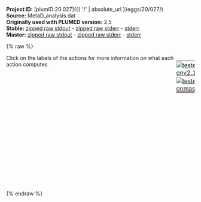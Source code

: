 **Project ID:** [plumID:20.027]({{ '/' | absolute_url }}eggs/20/027/)  
**Source:** MetaD_analysis.dat  
**Originally used with PLUMED version:** 2.5  
**Stable:** [zipped raw stdout](MetaD_analysis.dat.plumed.stdout.txt.zip) - [zipped raw stderr](MetaD_analysis.dat.plumed.stderr.txt.zip) - [stderr](MetaD_analysis.dat.plumed.stderr)  
**Master:** [zipped raw stdout](MetaD_analysis.dat.plumed_master.stdout.txt.zip) - [zipped raw stderr](MetaD_analysis.dat.plumed_master.stderr.txt.zip) - [stderr](MetaD_analysis.dat.plumed_master.stderr)  

{% raw %}
<div style="width: 100%; float:left">
<div style="width: 90%; float:left" id="value_details_data/MetaD_analysis.dat"> Click on the labels of the actions for more information on what each action computes </div>
<div style="width: 10%; float:left"><table><tr><td style="padding:1px"><a href="MetaD_analysis.dat.plumed.stderr"><img src="https://img.shields.io/badge/v2.10-passing-green.svg" alt="tested onv2.10" /></a></td></tr><tr><td style="padding:1px"><a href="MetaD_analysis.dat.plumed_master.stderr"><img src="https://img.shields.io/badge/master-passing-green.svg" alt="tested onmaster" /></a></td></tr></table></div></div>
<pre style="width=97%;">
<span style="color:blue" class="comment">#PLUMED script to output the C-CA-CB-CG and CA-CB-CG-CD2 dihedral angles of His41 in SARS-CoV1/CoV2 Mpro</span>
<span style="color:blue" class="comment">#Also outputs the His41-Nepsilon to Cys145-Sgamma atomic distance as dyad_dist and the His41-NHdelta to Glu166 carboxyl salt bridge interaction distance </span>
<br/><b name="data/MetaD_analysis.datt1" onclick='showPath("data/MetaD_analysis.dat","data/MetaD_analysis.datt1","data/MetaD_analysis.datt1","black")'>t1</b><span style="display:none;" id="data/MetaD_analysis.datt1">The TORSION action with label <b>t1</b> calculates the following quantities:<table  align="center" frame="void" width="95%" cellpadding="5%"><tr><td width="5%"><b> Quantity </b>  </td><td width="5%"><b> Type </b>  </td><td><b> Description </b> </td></tr><tr><td width="5%">t1</td><td width="5%"><font color="black">scalar</font></td><td>the TORSION involving these atoms</td></tr></table></span>: <span class="plumedtooltip" style="color:green">TORSION<span class="right">Calculate a torsional angle. <a href="https://www.plumed.org/doc-master/user-doc/html/_t_o_r_s_i_o_n.html" style="color:green">More details</a><i></i></span></span> <span class="plumedtooltip">ATOMS<span class="right">the four atoms involved in the torsional angle<i></i></span></span>=607,609,612,618
<b name="data/MetaD_analysis.datt2" onclick='showPath("data/MetaD_analysis.dat","data/MetaD_analysis.datt2","data/MetaD_analysis.datt2","black")'>t2</b><span style="display:none;" id="data/MetaD_analysis.datt2">The TORSION action with label <b>t2</b> calculates the following quantities:<table  align="center" frame="void" width="95%" cellpadding="5%"><tr><td width="5%"><b> Quantity </b>  </td><td width="5%"><b> Type </b>  </td><td><b> Description </b> </td></tr><tr><td width="5%">t2</td><td width="5%"><font color="black">scalar</font></td><td>the TORSION involving these atoms</td></tr></table></span>: <span class="plumedtooltip" style="color:green">TORSION<span class="right">Calculate a torsional angle. <a href="https://www.plumed.org/doc-master/user-doc/html/_t_o_r_s_i_o_n.html" style="color:green">More details</a><i></i></span></span> <span class="plumedtooltip">ATOMS<span class="right">the four atoms involved in the torsional angle<i></i></span></span>=607,609,612,620
<b name="data/MetaD_analysis.datdyad_dist" onclick='showPath("data/MetaD_analysis.dat","data/MetaD_analysis.datdyad_dist","data/MetaD_analysis.datdyad_dist","black")'>dyad_dist</b><span style="display:none;" id="data/MetaD_analysis.datdyad_dist">The DISTANCE action with label <b>dyad_dist</b> calculates the following quantities:<table  align="center" frame="void" width="95%" cellpadding="5%"><tr><td width="5%"><b> Quantity </b>  </td><td width="5%"><b> Type </b>  </td><td><b> Description </b> </td></tr><tr><td width="5%">dyad_dist</td><td width="5%"><font color="black">scalar</font></td><td>the DISTANCE between this pair of atoms</td></tr></table></span>: <span class="plumedtooltip" style="color:green">DISTANCE<span class="right">Calculate the distance between a pair of atoms. <a href="https://www.plumed.org/doc-master/user-doc/html/_d_i_s_t_a_n_c_e.html" style="color:green">More details</a><i></i></span></span> <span class="plumedtooltip">ATOMS<span class="right">the pair of atom that we are calculating the distance between<i></i></span></span>=616,2241
<b name="data/MetaD_analysis.datsaltbrdg_dist" onclick='showPath("data/MetaD_analysis.dat","data/MetaD_analysis.datsaltbrdg_dist","data/MetaD_analysis.datsaltbrdg_dist","black")'>saltbrdg_dist</b><span style="display:none;" id="data/MetaD_analysis.datsaltbrdg_dist">The DISTANCE action with label <b>saltbrdg_dist</b> calculates the following quantities:<table  align="center" frame="void" width="95%" cellpadding="5%"><tr><td width="5%"><b> Quantity </b>  </td><td width="5%"><b> Type </b>  </td><td><b> Description </b> </td></tr><tr><td width="5%">saltbrdg_dist</td><td width="5%"><font color="black">scalar</font></td><td>the DISTANCE between this pair of atoms</td></tr></table></span>: <span class="plumedtooltip" style="color:green">DISTANCE<span class="right">Calculate the distance between a pair of atoms. <a href="https://www.plumed.org/doc-master/user-doc/html/_d_i_s_t_a_n_c_e.html" style="color:green">More details</a><i></i></span></span> <span class="plumedtooltip">ATOMS<span class="right">the pair of atom that we are calculating the distance between<i></i></span></span>=2554,2640

<span class="plumedtooltip" style="color:green">PRINT<span class="right">Print quantities to a file. <a href="https://www.plumed.org/doc-master/user-doc/html/_p_r_i_n_t.html" style="color:green">More details</a><i></i></span></span> <span class="plumedtooltip">ARG<span class="right">the labels of the values that you would like to print to the file<i></i></span></span>=<b name="data/MetaD_analysis.datt1">t1</b>,<b name="data/MetaD_analysis.datt2">t2</b>,<b name="data/MetaD_analysis.datdyad_dist">dyad_dist</b>,<b name="data/MetaD_analysis.datsaltbrdg_dist">saltbrdg_dist</b> <span class="plumedtooltip">STRIDE<span class="right"> the frequency with which the quantities of interest should be output<i></i></span></span>=1 <span class="plumedtooltip">FILE<span class="right">the name of the file on which to output these quantities<i></i></span></span>=COLVAR_Tor
</pre>
{% endraw %}
